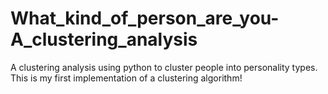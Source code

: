 # What_kind_of_person_are_you-A_clustering_analysis
A clustering analysis using python to cluster people into personality types. This is my first implementation of a clustering algorithm!
